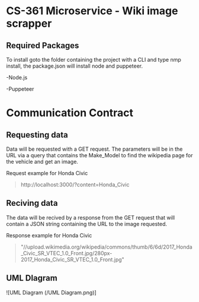 # CS-361 Microservice - Wiki image scrapper

## Required Packages 

To install goto the folder containing the project with a CLI and type nmp install, the package.json will install node and puppeteer. 

-Node.js

-Puppeteer

# Communication Contract 

## Requesting data 
Data will be requested with a GET request. The parameters will be in the URL via a query that contains the Make_Model to find the wikipedia page for the vehicle and get an image.  

Request example for Honda Civic 
> http://localhost:3000/?content=Honda_Civic


## Reciving data 
The data will be recived by a response from the GET request that will contain a JSON string containing the URL to the image requested. 

Response example for Honda Civic
> "//upload.wikimedia.org/wikipedia/commons/thumb/6/6d/2017_Honda_Civic_SR_VTEC_1.0_Front.jpg/280px-2017_Honda_Civic_SR_VTEC_1.0_Front.jpg"

## UML DIagram 
![UML Diagram (/UML Diagram.png)]
